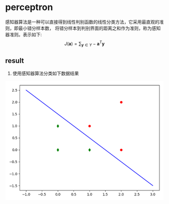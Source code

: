 # perceptron
感知器算法是一种可以直接得到线性判别函数的线性分类方法，它采用最直观的准则，即最小错分样本数，
将错分样本到判别界面的距离之和作为准则，称为感知器准则。表示如下:
$$J ( \boldsymbol { a } ) = \sum _ { \boldsymbol { y } \in Y } - \boldsymbol { a } ^ { T } \boldsymbol { y }$$


## result
1. 使用感知器算法分类如下数据结果

![peceptron result](/src/perceptron/pictures/perceptron_res.png)